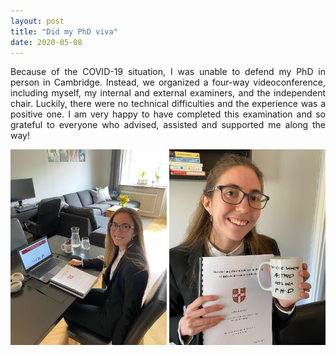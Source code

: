 ```yaml
---
layout: post
title: "Did my PhD viva"
date: 2020-05-08
---
```


<p align="justify">
    Because of the COVID-19 situation, I was unable to defend my PhD in person in Cambridge. 
    Instead, we organized a four-way videoconference, including myself, my internal and external examiners, and the independent chair. 
    Luckily, there were no technical difficulties and the experience was a positive one. 
    I am very happy to have completed this examination and so grateful to everyone who advised, assisted and supported me along the way! 
</p>

<img src="/images/viva1.jpg" width="250"/>
<img src="/images/viva2.jpg" width="250"/>


<p>
  <br/>
  <br/>
</p>

